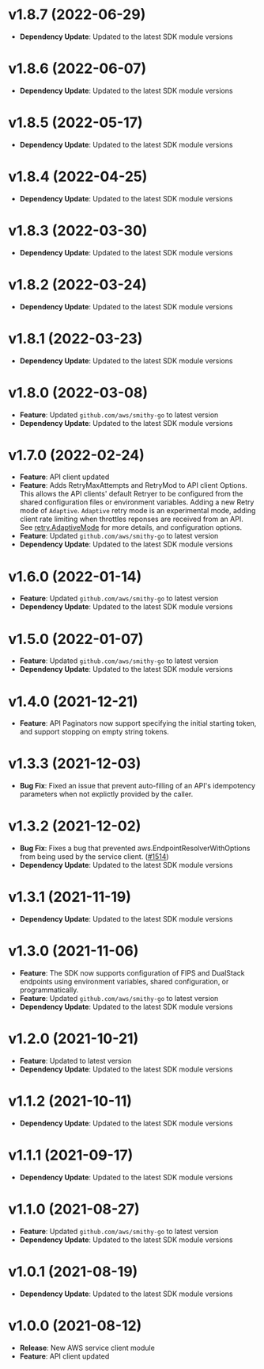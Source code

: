 # v1.8.7 (2022-06-29)

* **Dependency Update**: Updated to the latest SDK module versions

# v1.8.6 (2022-06-07)

* **Dependency Update**: Updated to the latest SDK module versions

# v1.8.5 (2022-05-17)

* **Dependency Update**: Updated to the latest SDK module versions

# v1.8.4 (2022-04-25)

* **Dependency Update**: Updated to the latest SDK module versions

# v1.8.3 (2022-03-30)

* **Dependency Update**: Updated to the latest SDK module versions

# v1.8.2 (2022-03-24)

* **Dependency Update**: Updated to the latest SDK module versions

# v1.8.1 (2022-03-23)

* **Dependency Update**: Updated to the latest SDK module versions

# v1.8.0 (2022-03-08)

* **Feature**: Updated `github.com/aws/smithy-go` to latest version
* **Dependency Update**: Updated to the latest SDK module versions

# v1.7.0 (2022-02-24)

* **Feature**: API client updated
* **Feature**: Adds RetryMaxAttempts and RetryMod to API client Options. This allows the API clients' default Retryer to be configured from the shared configuration files or environment variables. Adding a new Retry mode of `Adaptive`. `Adaptive` retry mode is an experimental mode, adding client rate limiting when throttles reponses are received from an API. See [retry.AdaptiveMode](https://pkg.go.dev/github.com/aws/aws-sdk-go-v2/aws/retry#AdaptiveMode) for more details, and configuration options.
* **Feature**: Updated `github.com/aws/smithy-go` to latest version
* **Dependency Update**: Updated to the latest SDK module versions

# v1.6.0 (2022-01-14)

* **Feature**: Updated `github.com/aws/smithy-go` to latest version
* **Dependency Update**: Updated to the latest SDK module versions

# v1.5.0 (2022-01-07)

* **Feature**: Updated `github.com/aws/smithy-go` to latest version
* **Dependency Update**: Updated to the latest SDK module versions

# v1.4.0 (2021-12-21)

* **Feature**: API Paginators now support specifying the initial starting token, and support stopping on empty string tokens.

# v1.3.3 (2021-12-03)

* **Bug Fix**: Fixed an issue that prevent auto-filling of an API's idempotency parameters when not explictly provided by the caller.

# v1.3.2 (2021-12-02)

* **Bug Fix**: Fixes a bug that prevented aws.EndpointResolverWithOptions from being used by the service client. ([#1514](https://github.com/aws/aws-sdk-go-v2/pull/1514))
* **Dependency Update**: Updated to the latest SDK module versions

# v1.3.1 (2021-11-19)

* **Dependency Update**: Updated to the latest SDK module versions

# v1.3.0 (2021-11-06)

* **Feature**: The SDK now supports configuration of FIPS and DualStack endpoints using environment variables, shared configuration, or programmatically.
* **Feature**: Updated `github.com/aws/smithy-go` to latest version
* **Dependency Update**: Updated to the latest SDK module versions

# v1.2.0 (2021-10-21)

* **Feature**: Updated  to latest version
* **Dependency Update**: Updated to the latest SDK module versions

# v1.1.2 (2021-10-11)

* **Dependency Update**: Updated to the latest SDK module versions

# v1.1.1 (2021-09-17)

* **Dependency Update**: Updated to the latest SDK module versions

# v1.1.0 (2021-08-27)

* **Feature**: Updated `github.com/aws/smithy-go` to latest version
* **Dependency Update**: Updated to the latest SDK module versions

# v1.0.1 (2021-08-19)

* **Dependency Update**: Updated to the latest SDK module versions

# v1.0.0 (2021-08-12)

* **Release**: New AWS service client module
* **Feature**: API client updated

